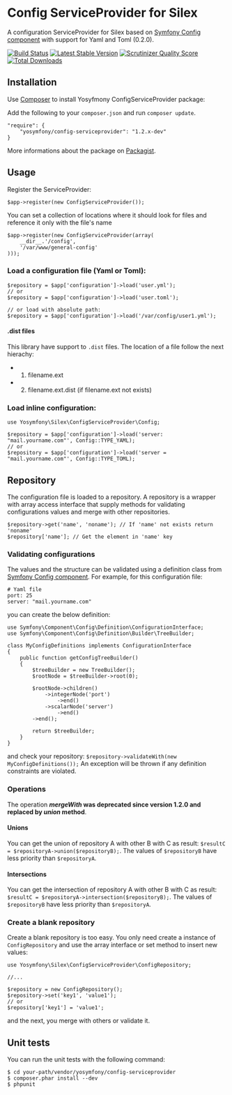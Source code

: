 Config ServiceProvider for Silex
================================

A configuration ServiceProvider for Silex based on 
[Symfony Config component](https://github.com/symfony/Config) with support for 
Yaml and Toml (0.2.0).

[![Build Status](https://travis-ci.org/yosymfony/ConfigServiceProvider.png?branch=develop)](https://travis-ci.org/yosymfony/ConfigServiceProvider)
[![Latest Stable Version](https://poser.pugx.org/yosymfony/config-serviceprovider/v/stable.png)](https://packagist.org/packages/yosymfony/config-serviceprovider)
[![Scrutinizer Quality Score](https://scrutinizer-ci.com/g/yosymfony/ConfigServiceProvider/badges/quality-score.png?s=9354c788b66668332f215f5d7d1b7809c1ddaed0)](https://scrutinizer-ci.com/g/yosymfony/ConfigServiceProvider/)
[![Total Downloads](https://poser.pugx.org/yosymfony/config-serviceprovider/downloads.png)](https://packagist.org/packages/yosymfony/config-serviceprovider)

Installation
------------

Use [Composer](http://getcomposer.org/) to install Yosyfmony ConfigServiceProvider package:

Add the following to your `composer.json` and run `composer update`.

    "require": {
        "yosymfony/config-serviceprovider": "1.2.x-dev"
    }

More informations about the package on 
[Packagist](https://packagist.org/packages/yosymfony/config-serviceprovider).

Usage
-----
Register the ServiceProvider:

    $app->register(new ConfigServiceProvider());
    
You can set a collection of locations where it should look for files and 
reference it only with the file's name

    $app->register(new ConfigServiceProvider(array(
        __dir__.'/config',
        '/var/www/general-config'
    )));
    
### Load a configuration file (Yaml or Toml):

    $repository = $app['configuration']->load('user.yml');
    // or
    $repository = $app['configuration']->load('user.toml');
    
    // or load with absolute path:
    $repository = $app['configuration']->load('/var/config/user1.yml');
    
#### .dist files

This library have support to `.dist` files. The location of a file follow the next hierachy:

*    1. filename.ext
*    2. filename.ext.dist (if filename.ext not exists)

### Load inline configuration:

    use Yosymfony\Silex\ConfigServiceProvider\Config;
    
    $repository = $app['configuration']->load('server: "mail.yourname.com"', Config::TYPE_YAML);
    // or
    $repository = $app['configuration']->load('server = "mail.yourname.com"', Config::TYPE_TOML);
    
Repository
----------
The configuration file is loaded to a repository. A repository is a wrapper with 
array access interface that supply methods for validating configurations values 
and merge with other repositories.

    $repository->get('name', 'noname'); // If 'name' not exists return 'noname'
    $repository['name']; // Get the element in 'name' key

### Validating configurations
The values and the structure can be validated using a definition class from 
[Symfony Config component](http://symfony.com/doc/current/components/config/definition.html). 
For example, for this configuratión file:

    # Yaml file
    port: 25
    server: "mail.yourname.com"

you can create the below definition:

    use Symfony\Component\Config\Definition\ConfigurationInterface;
    use Symfony\Component\Config\Definition\Builder\TreeBuilder;
    
    class MyConfigDefinitions implements ConfigurationInterface
    {
        public function getConfigTreeBuilder()
        {
            $treeBuilder = new TreeBuilder();
            $rootNode = $treeBuilder->root(0);
            
            $rootNode->children()
                ->integerNode('port')
                    ->end()
                ->scalarNode('server')
                    ->end()
            ->end();
            
            return $treeBuilder;
        }
    }

and check your repository: `$repository->validateWith(new MyConfigDefinitions());`
An exception will be thrown if any definition constraints are violated.

### Operations
The operation ***mergeWith* was deprecated since version 1.2.0 and replaced by
*union* method**.

#### Unions
You can get the union of repository A with other B with C as result: 
`$resultC = $repositoryA->union($repositoryB);`. 
The values of `$repositoryB` have less priority than `$repositoryA`.

#### Intersections
You can get the intersection of repository A with other B with C as result: 
`$resultC = $repositoryA->intersection($repositoryB);`. 
The values of `$repositoryB` have less priority than `$repositoryA`.

### Create a blank repository
Create a blank repository is too easy. You only need create a instance of 
`ConfigRepository` and use the array interface or set method to insert new values:

    use Yosymfony\Silex\ConfigServiceProvider\ConfigRepository;
    
    //...
    
    $repository = new ConfigRepository();
    $repository->set('key1', 'value1');
    // or
    $repository['key1'] = 'value1';
    
and the next, you merge with others or validate it.

Unit tests
----------

You can run the unit tests with the following command:

    $ cd your-path/vendor/yosymfony/config-serviceprovider
    $ composer.phar install --dev
    $ phpunit